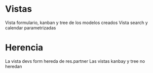 # Vistas 
Vista formulario, kanban y tree de los modelos creados
Vista search y calendar parametrizadas

# Herencia 
La vista devs form hereda de res.partner
Las vistas kanbay y tree no heredan